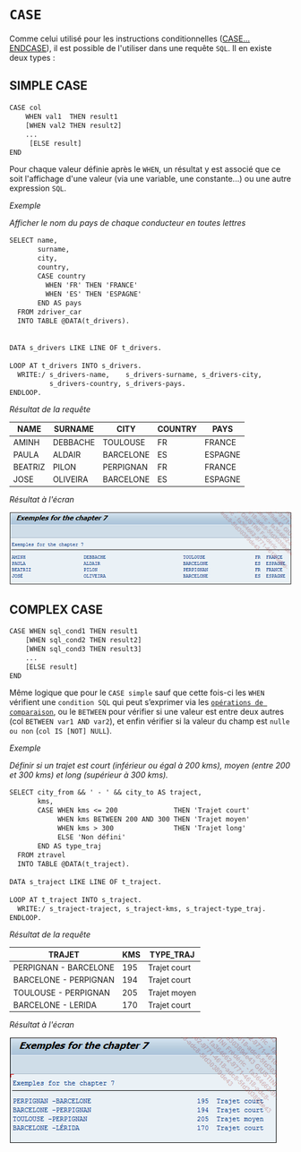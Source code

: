 # **`CASE`**

Comme celui utilisé pour les instructions conditionnelles ([CASE... ENDCASE](../../02%20-%20Conditions/11%20-%20case%20endcase.md)), il est possible de l'utiliser dans une requête `SQL`. Il en existe deux types :

## **SIMPLE CASE**

```JS
CASE col
    WHEN val1  THEN result1
    [WHEN val2 THEN result2]
    ...
     [ELSE result]
END
```

Pour chaque valeur définie après le `WHEN`, un résultat y est associé que ce soit l'affichage d'une valeur (via une variable, une constante...) ou une autre expression `SQL`.

_Exemple_

_Afficher le nom du pays de chaque conducteur en toutes lettres_

```JS
SELECT name,
       surname,
       city,
       country,
       CASE country
         WHEN 'FR' THEN 'FRANCE'
         WHEN 'ES' THEN 'ESPAGNE'
       END AS pays
  FROM zdriver_car
  INTO TABLE @DATA(t_drivers).


DATA s_drivers LIKE LINE OF t_drivers.

LOOP AT t_drivers INTO s_drivers.
  WRITE:/ s_drivers-name,    s_drivers-surname, s_drivers-city,
          s_drivers-country, s_drivers-pays.
ENDLOOP.
```

_Résultat de la requête_

| **NAME** | **SURNAME** | **CITY**  | **COUNTRY** | **PAYS** |
| -------- | ----------- | --------- | ----------- | -------- |
| AMINH    | DEBBACHE    | TOULOUSE  | FR          | FRANCE   |
| PAULA    | ALDAIR      | BARCELONE | ES          | ESPAGNE  |
| BEATRIZ  | PILON       | PERPIGNAN | FR          | FRANCE   |
| JOSE     | OLIVEIRA    | BARCELONE | ES          | ESPAGNE  |

_Résultat à l'écran_

![](../../99%20-%20Ressources/09_Instructions_dbtab%20-%2001%20-%2017%20-%2001.png)

## **COMPLEX CASE**

```JS
CASE WHEN sql_cond1 THEN result1
    [WHEN sql_cond2 THEN result2]
    [WHEN sql_cond3 THEN result3]
    ...
    [ELSE result]
END
```

Même logique que pour le `CASE simple` sauf que cette fois-ci les `WHEN` vérifient une `condition SQL` qui peut s’exprimer via les [`opérations de comparaison`](../../99%20-%20Help/03_OPERATORS.md), ou le `BETWEEN` pour vérifier si une valeur est entre deux autres (col `BETWEEN var1 AND var2`), et enfin vérifier si la valeur du champ est `nulle ou non` (`col IS [NOT] NULL`).

_Exemple_

_Définir si un trajet est court (inférieur ou égal à 200 kms), moyen (entre 200 et 300 kms) et long (supérieur à 300 kms)._

```JS
SELECT city_from && ' - ' && city_to AS traject,
       kms,
       CASE WHEN kms <= 200              THEN 'Trajet court'
            WHEN kms BETWEEN 200 AND 300 THEN 'Trajet moyen'
            WHEN kms > 300               THEN 'Trajet long'
            ELSE 'Non défini'
       END AS type_traj
  FROM ztravel
  INTO TABLE @DATA(t_traject).

DATA s_traject LIKE LINE OF t_traject.

LOOP AT t_traject INTO s_traject.
  WRITE:/ s_traject-traject, s_traject-kms, s_traject-type_traj.
ENDLOOP.
```

_Résultat de la requête_

| **TRAJET**            | **KMS** | **TYPE_TRAJ** |
| --------------------- | ------- | ------------- |
| PERPIGNAN - BARCELONE | 195     | Trajet court  |
| BARCELONE - PERPIGNAN | 194     | Trajet court  |
| TOULOUSE - PERPIGNAN  | 205     | Trajet moyen  |
| BARCELONE - LERIDA    | 170     | Trajet court  |

_Résultat à l'écran_

![](../../99%20-%20Ressources/09_Instructions_dbtab%20-%2001%20-%2017%20-%2002.png)
